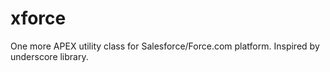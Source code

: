 # xforce
One more APEX utility class for Salesforce/Force.com platform. Inspired by underscore library.
